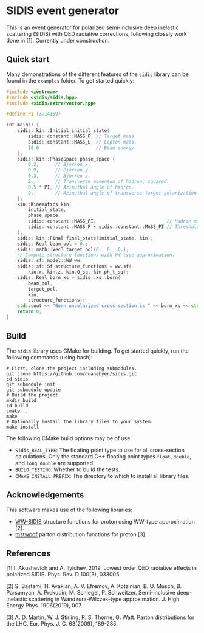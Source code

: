 # SIDIS event generator

This is an event generator for polarized semi-inclusive deep inelastic
scattering (SIDIS) with QED radiative corrections, following closely work done
in [1]. Currently under construction.

## Quick start

Many demonstrations of the different features of the `sidis` library can be
found in the `examples` folder. To get started quickly:

```cpp
#include <iostream>
#include <sidis/sidis.hpp>
#include <sidis/extra/vector.hpp>

#define PI (3.14159)

int main() {
	sidis::kin::Initial initial_state(
		sidis::constant::MASS_P, // Target mass.
		sidis::constant::MASS_E, // Lepton mass.
		10.6                     // Beam energy.
	);
	sidis::kin::PhaseSpace phase_space {
		0.2,      // Bjorken x.
		0.9,      // Bjorken y.
		0.3,      // Bjorken z.
		2.,       // Transverse momentum of hadron, squared.
		0.5 * PI, // Azimuthal angle of hadron.
		0.,       // Azimuthal angle of transverse target polarization.
	};
	kin::Kinematics kin(
		initial_state,
		phase_space,
		sidis::constant::MASS_PI,                          // Hadron mass.
		sidis::constant::MASS_P + sidis::constant::MASS_PI // Threshold mass.
	);
	sidis::kin::Final final_state(initial_state, kin);
	sidis::Real beam_pol = 0.;
	sidis::math::Vec3 target_pol(0., 0., 0.);
	// Compute structure functions with WW-type approximation.
	sidis::sf::model::WW ww;
	sidis::sf::Sf structure_functions = ww.sf(
		kin.x, kin.z, kin.Q_sq, kin.ph_t_sq);
	sidis::Real born_xs = sidis::xs::born(
		beam_pol,
		target_pol,
		kin,
		structure_functions);
	std::cout << "Born unpolarized cross-section is " << born_xs << std::endl;
	return 0;
}
```

## Build

The `sidis` library uses CMake for building. To get started quickly, run the
following commands (using bash):

```
# First, clone the project including submodules.
git clone https://github.com/duanebyer/sidis.git
cd sidis
git submodule init
git submodule update
# Build the project.
mkdir build
cd build
cmake ..
make
# Optionally install the library files to your system.
make install
```

The following CMake build options may be of use:
* `Sidis_REAL_TYPE`: The floating point type to use for all cross-section
  calculations. Only the standard C++ floating point types `float`, `double`,
  and `long double` are supported.
* `BUILD_TESTING`: Whether to build the tests.
* `CMAKE_INSTALL_PREFIX`: The directory to which to install all library files.

## Acknowledgements

This software makes use of the following libraries:
* [WW-SIDIS](https://github.com/prokudin/WW-SIDIS) structure functions for
  proton using WW-type approximation [2].
* [mstwpdf](https://mstwpdf.hepforge.org/) parton distribution functions for
  proton [3].

## References

[1] I. Akushevich and A. Ilyichev, 2019. Lowest order QED radiative effects in
    polarized SIDIS. Phys. Rev. D 100(3), 033005.

[2] S. Bastami, H. Avakian, A. V. Efremov, A. Kotzinian, B. U. Musch, B.
    Parsamyan, A. Prokudin, M. Schlegel, P. Schweitzer. Semi-inclusive deep-
	inelastic scattering in Wandzura-Wilczek-type approximation. J. High Energy
	Phys. 1906(2019), 007.

[3] A. D. Martin, W. J. Stirling, R. S. Thorne, G. Watt. Parton distributions
    for the LHC. Eur. Phys. J. C. 63(2009), 189-285.

